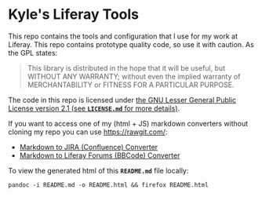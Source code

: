 # Kyle's Liferay Tools

This repo contains the tools and configuration that I use for my work at Liferay. This repo contains prototype quality code, so use it with caution. As the GPL states:

> This library is distributed in the hope that it will be useful, but WITHOUT
> ANY WARRANTY; without even the implied warranty of MERCHANTABILITY or FITNESS
> FOR A PARTICULAR PURPOSE.

The code in this repo is licensed under [the GNU Lesser General Public License version 2.1 (see **`LICENSE.md`** for more details)](https://github.com/stiemannkj1/liferay-tools/blob/master/LICENSE.md).

If you want to access one of my (html + JS) markdown converters without cloning my repo you can use https://rawgit.com/:

- [Markdown to JIRA (Confluence) Converter](https://cdn.rawgit.com/stiemannkj1/liferay-tools/030309e190477b85fcd08a148169e588da7d0727/Tools/markdown-to-jira-confluence-converter.html)
- [Markdown to Liferay Forums (BBCode) Converter](https://cdn.rawgit.com/stiemannkj1/liferay-tools/2bfbb89a018f884df893bae9ea12d43005caff2c/Tools/markdown-to-liferay-forums-bbcode-converter.html)

To view the generated html of this **`README.md`** file locally:

    pandoc -i README.md -o README.html && firefox README.html
